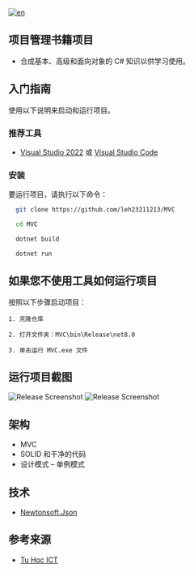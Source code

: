 [![en](https://img.shields.io/badge/lang-en-red.svg)](https://github.com/leh23211213/MVC/blob/master/README.md)

## 项目管理书籍项目

- 合成基本、高级和面向对象的 C# 知识以供学习使用。

## 入门指南

使用以下说明来启动和运行项目。

### 推荐工具

- [Visual Studio 2022](https://visualstudio.microsoft.com/downloads/) 或 [Visual Studio Code](https://code.visualstudio.com/?wt.mc_id=vscom_downloads)

### 安装

要运行项目，请执行以下命令：

```bash
  git clone https://github.com/leh23211213/MVC
```

```bash
  cd MVC
```

```bash
  dotnet build
```

```bash
  dotnet run
```

## 如果您不使用工具如何运行项目

按照以下步骤启动项目：

    1. 克隆仓库

    2. 打开文件夹：MVC\bin\Release\net8.0

    3. 单击运行 MVC.exe 文件

## 运行项目截图

![Release Screenshot](https://i.imgur.com/tznDm67.png)
![Release Screenshot](https://i.imgur.com/ex14vya.png)

## 架构

- MVC
- SOLID 和干净的代码
- 设计模式 – 单例模式

## 技术

- [Newtonsoft.Json](https://www.nuget.org/packages/Newtonsoft.Json/)

## 参考来源

- [Tu Hoc ICT](https://tuhocict.com/phan-tich-bai-toan/)
